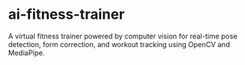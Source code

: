 # ai-fitness-trainer
A virtual fitness trainer powered by computer vision for real-time pose detection, form correction, and workout tracking using OpenCV and MediaPipe.
